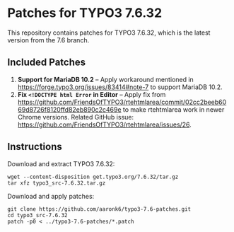 # Patches for TYPO3 7.6.32

This repository contains patches for TYPO3 7.6.32, which is the latest version from the 7.6 branch.

## Included Patches

1. **Support for MariaDB 10.2** – Apply workaround mentioned in https://forge.typo3.org/issues/83414#note-7 to support MariaDB 10.2.
2. **Fix `<!DOCTYPE html Error` in Editor** – Apply fix from https://github.com/FriendsOfTYPO3/rtehtmlarea/commit/02cc2beeb6069d8726f8120ffd82eb890c2c469e to make rtehtmlarea work in newer Chrome versions. Related GitHub issue: https://github.com/FriendsOfTYPO3/rtehtmlarea/issues/26.

## Instructions

Download and extract TYPO3 7.6.32:

```
wget --content-disposition get.typo3.org/7.6.32/tar.gz
tar xfz typo3_src-7.6.32.tar.gz
```

Download and apply patches:

```
git clone https://github.com/aaronk6/typo3-7.6-patches.git
cd typo3_src-7.6.32
patch -p0 < ../typo3-7.6-patches/*.patch
```
